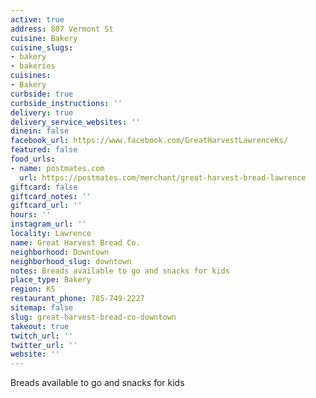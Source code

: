 ```yaml
---
active: true
address: 807 Vermont St
cuisine: Bakery
cuisine_slugs:
- bakery
- bakeries
cuisines:
- Bakery
curbside: true
curbside_instructions: ''
delivery: true
delivery_service_websites: ''
dinein: false
facebook_url: https://www.facebook.com/GreatHarvestLawrenceKs/
featured: false
food_urls:
- name: postmates.com
  url: https://postmates.com/merchant/great-harvest-bread-lawrence
giftcard: false
giftcard_notes: ''
giftcard_url: ''
hours: ''
instagram_url: ''
locality: Lawrence
name: Great Harvest Bread Co.
neighborhood: Downtown
neighborhood_slug: downtown
notes: Breads available to go and snacks for kids
place_type: Bakery
region: KS
restaurant_phone: 785-749-2227
sitemap: false
slug: great-harvest-bread-co-downtown
takeout: true
twitch_url: ''
twitter_url: ''
website: ''
---
```


Breads available to go and snacks for kids